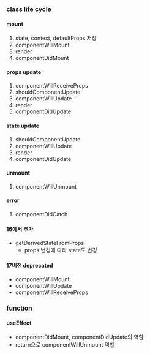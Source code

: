 ### class life cycle
#### mount
1. state, context, defaultProps 저장
2. componentWillMount
3. render
4. componentDidMount

#### props update
1. componentWillReceiveProps
2. shouldComponentUpdate
3. componentWillUpdate
4. render
5. componentDidUpdate

#### state update
1. shouldComponentUpdate
2. componentWillUpdate
3. render
4. componentDidUpdate

#### unmount
1. componentWillUnmount

#### error
1. componentDidCatch

#### 16에서 추가
- getDerivedStateFromProps
    - props 변경에 따라 state도 변경

#### 17버전 deprecated
- componentWillMount
- componentWillUpdate
- componentWillReceiveProps


### function
#### useEffect
- componentDidMount, componentDidUpdate의 역할
- return으로 componentWillUnmount 역할